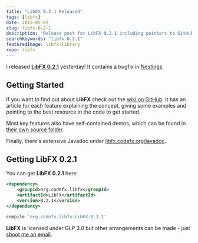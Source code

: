 ```yaml
---
title: "LibFX 0.2.1 Released"
tags: [libfx]
date: 2015-05-02
slug: libfx-0-2-1
description: "Release post for LibFX 0.2.1 including pointers to GitHub, feature descriptions, Maven coordinates and the Javadoc."
searchKeywords: "libfx 0.2.1"
featuredImage: libfx-library
repo: libfx
---
```


I released [**LibFX 0.2.1**](https://github.com/nipafx/LibFX/releases/tag/v0.2.1) yesterday!
It contains a bugfix in [Nestings](https://github.com/nipafx/LibFX/wiki/Nestings).

## Getting Started

If you want to find out about **LibFX** check out the [wiki on GitHub](https://github.com/nipafx/LibFX/wiki).
It has an article for each feature explaining the concept, giving some examples and pointing to the best resource in the code to get started.

Most key features also have self-contained demos, which can be found in [their own source folder](https://github.com/nipafx/LibFX/tree/master/src/demo/java/org/codefx/libfx).

Finally, there's extensive Javadoc under [libfx.codefx.org/javadoc](http://libfx.codefx.org/javadoc).

## Getting LibFX 0.2.1

You can get **LibFX 0.2.1** here:

<contentimage slug="LibFX-v0.2.1" options="sidebar"></contentimage>

```xml
<dependency>
	<groupId>org.codefx.libfx</groupId>
	<artifactId>LibFX</artifactId>
	<version>0.2.1</version>
</dependency>
```

```groovy
compile 'org.codefx.libfx:LibFX:0.2.1'
```

**LibFX** is licensed under GLP 3.0 but other arrangements can be made - just [shoot me an email](mailto:nipa@codefx.org).
